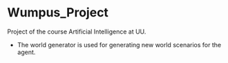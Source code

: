 # Wumpus_Project 
Project of the course Artificial Intelligence at UU.

- The world generator is used for generating new world scenarios for the agent.

